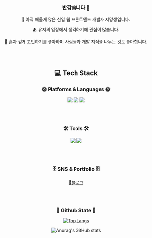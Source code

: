 <div align="center">

  ### 반갑습니다 👋
  

📔 아직 배울게 많은 신입 웹 프론트엔드 개발자 지망생입니다.

🫂 유저의 입장에서 생각하기에 관심이 많습니다.

👀 혼자 깊게 고민하기를 좋아하며 사람들과 개발 지식을 나누는 것도 좋아합니다.

</div>


<br />
<br />


<div align="center">

## 💻 Tech Stack

### 🌞 Platforms & Languages 🌞

<img src="https://img.shields.io/badge/Javascript-F7DF1E?style=flat-square&logo=Javascript&logoColor=black"/></a>
<img src="https://img.shields.io/badge/CSS3-blue?style=flat-square&logo=CSS3&logoColor=white"/></a>
<img src="https://img.shields.io/badge/HTML5-white?style=flat-square&logo=HTML5&logoColor=#E34F26"/></a>

<br />
<br />

### 🛠 Tools 🛠
<img src="https://img.shields.io/badge/Visual Studio Code-007ACC?style=flat-square&logo=VisualStudioCode&logoColor=#E34F26"/></a>
<img src="https://img.shields.io/badge/Github-181717?style=flat-square&logo=Github&logoColor=#E34F26"/></a>

<br />
<br />

### 🗄 SNS & Portfolio 🗄
[📒블로그](https://velog.io/@3436rngus)

<br />
<br />

### 🌳 Github State 🌳

[![Top Langs](https://github-readme-stats.vercel.app/api/top-langs/?username=Goohyun3436&layout=compact)](https://github.com/anuraghazra/github-readme-stats)

![Anurag's GitHub stats](https://github-readme-stats.vercel.app/api?username=Goohyun3436&show_icons=true&theme=onedark)

</div>




<br />
